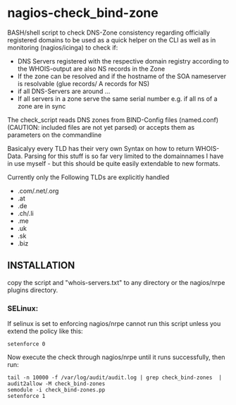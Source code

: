 # nagios-check_bind-zone

BASH/shell script to check DNS-Zone consistency regarding officially registered domains to be used as a quick helper on the CLI as well as in monitoring (nagios/icinga) to check if:

- DNS Servers registered with the respective domain registry according to the WHOIS-output are also NS records in the Zone
- If the zone can be resolved and if the hostname of the SOA nameserver is resolvable (glue records/ A records for NS)
- if all DNS-Servers are around ...
- If all servers in a zone serve the same serial number e.g. if all ns of a zone are in sync

The check_script reads DNS zones from BIND-Config files (named.conf) (CAUTION: included files are not yet parsed) or accepts them as parameters on the commandline

Basicalyy every TLD has their very own Syntax on how to return WHOIS-Data. Parsing for this stuff is so far very limited to the 
domainnames I have in use myself - but this should be quite easily extendable to new formats.

Currently only the Following TLDs are explicitly handled
 
 - .com/.net/.org
 - .at
 - .de
 - .ch/.li
 - .me
 - .uk
 - .sk
 - .biz
 
 
 
 ## INSTALLATION
 
 copy the script and "whois-servers.txt" to any directory or the nagios/nrpe plugins directory.
 
### SELinux:

If selinux is set to enforcing nagios/nrpe cannot run this script unless you extend the policy like this:

``` setenforce 0 ```

Now execute the check through nagios/nrpe until it runs successfully, then run:
```
tail -n 10000 -f /var/log/audit/audit.log | grep check_bind-zones  | audit2allow -M check_bind-zones 
semodule -i check_bind-zones.pp 
setenforce 1 
```


 
